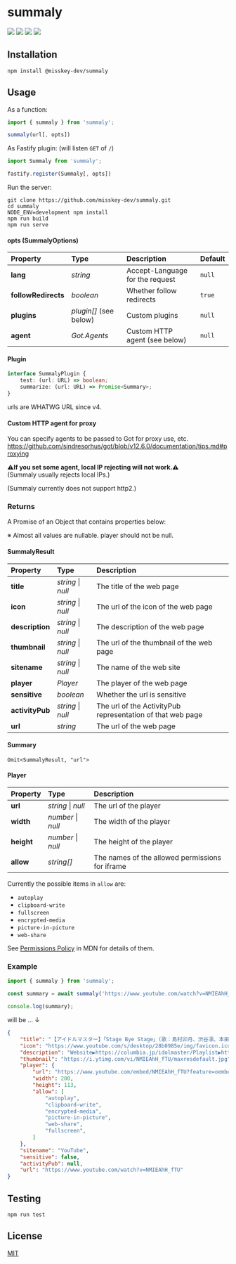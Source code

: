 summaly
================================================================

[![][npm-badge]][npm-link]
[![][mit-badge]][mit]
[![][himawari-badge]][himasaku]
[![][sakurako-badge]][himasaku]

Installation
----------------------------------------------------------------
```
npm install @misskey-dev/summaly
```

Usage
----------------------------------------------------------------
As a function:

```javascript
import { summaly } from 'summaly';

summaly(url[, opts])
```

As Fastify plugin:
(will listen `GET` of `/`)

```javascript
import Summaly from 'summaly';

fastify.register(Summaly[, opts])
```

Run the server:

```
git clone https://github.com/misskey-dev/summaly.git
cd summaly
NODE_ENV=development npm install
npm run build
npm run serve
```

#### opts (SummalyOptions)

| Property            | Type                   | Description                     | Default |
| :------------------ | :--------------------- | :------------------------------ | :------ |
| **lang**            | *string*               | Accept-Language for the request | `null`  |
| **followRedirects** | *boolean*              | Whether follow redirects        | `true`  |
| **plugins**         | *plugin[]* (see below) | Custom plugins                  | `null`  |
| **agent**           | *Got.Agents*           | Custom HTTP agent (see below)   | `null`  |

#### Plugin

``` typescript
interface SummalyPlugin {
	test: (url: URL) => boolean;
	summarize: (url: URL) => Promise<Summary>;
}
```

urls are WHATWG URL since v4.

#### Custom HTTP agent for proxy
You can specify agents to be passed to Got for proxy use, etc.  
https://github.com/sindresorhus/got/blob/v12.6.0/documentation/tips.md#proxying

**⚠️If you set some agent, local IP rejecting will not work.⚠️**  
(Summaly usually rejects local IPs.)

(Summaly currently does not support http2.)

### Returns

A Promise of an Object that contains properties below:

※ Almost all values are nullable. player should not be null.

#### SummalyResult

| Property        | Type               | Description                                 |
| :-------------- | :-------           | :------------------------------------------ |
| **title**       | *string* \| *null* | The title of the web page                   |
| **icon**        | *string* \| *null* | The url of the icon of the web page         |
| **description** | *string* \| *null* | The description of the web page             |
| **thumbnail**   | *string* \| *null* | The url of the thumbnail of the web page    |
| **sitename**    | *string* \| *null* | The name of the web site                    |
| **player**      | *Player*           | The player of the web page                  |
| **sensitive**   | *boolean*          | Whether the url is sensitive                |
| **activityPub** | *string* \| *null* | The url of the ActivityPub representation of that web page |
| **url**         | *string*           | The url of the web page                     |

#### Summary

`Omit<SummalyResult, "url">`

#### Player

| Property        | Type       | Description                                     |
| :-------------- | :--------- | :---------------------------------------------- |
| **url**         | *string* \| *null* | The url of the player                           |
| **width**       | *number* \| *null* | The width of the player                         |
| **height**      | *number* \| *null* | The height of the player                        |
| **allow**       | *string[]* | The names of the allowed permissions for iframe |

Currently the possible items in `allow` are:

* `autoplay`
* `clipboard-write`
* `fullscreen`
* `encrypted-media`
* `picture-in-picture`
* `web-share`

See [Permissions Policy](https://developer.mozilla.org/en-US/docs/Web/HTTP/Permissions_Policy) in MDN for details of them.

### Example

```javascript
import { summaly } from 'summaly';

const summary = await summaly('https://www.youtube.com/watch?v=NMIEAhH_fTU');

console.log(summary);
```

will be ... ↓

```json
{
	"title": "【アイドルマスター】「Stage Bye Stage」(歌：島村卯月、渋谷凛、本田未央)",
	"icon": "https://www.youtube.com/s/desktop/28b0985e/img/favicon.ico",
	"description": "Website▶https://columbia.jp/idolmaster/Playlist▶https://www.youtube.com/playlist?list=PL83A2998CF3BBC86D2018年7月18日発売予定THE IDOLM@STER CINDERELLA GIRLS CG STAR...",
	"thumbnail": "https://i.ytimg.com/vi/NMIEAhH_fTU/maxresdefault.jpg",
	"player": {
		"url": "https://www.youtube.com/embed/NMIEAhH_fTU?feature=oembed",
		"width": 200,
		"height": 113,
		"allow": [
			"autoplay",
			"clipboard-write",
			"encrypted-media",
			"picture-in-picture",
			"web-share",
			"fullscreen",
		]
	},
	"sitename": "YouTube",
	"sensitive": false,
	"activityPub": null,
	"url": "https://www.youtube.com/watch?v=NMIEAhH_fTU"
}
```

Testing
----------------------------------------------------------------
`npm run test`

License
----------------------------------------------------------------
[MIT](LICENSE)

[mit]:            http://opensource.org/licenses/MIT
[mit-badge]:      https://img.shields.io/badge/license-MIT-444444.svg?style=flat-square
[himasaku]:       https://himasaku.net
[himawari-badge]: https://img.shields.io/badge/%E5%8F%A4%E8%B0%B7-%E5%90%91%E6%97%A5%E8%91%B5-1684c5.svg?style=flat-square
[sakurako-badge]: https://img.shields.io/badge/%E5%A4%A7%E5%AE%A4-%E6%AB%BB%E5%AD%90-efb02a.svg?style=flat-square
[npm-link]:       https://www.npmjs.com/package/@misskey-dev/summaly
[npm-badge]:      https://img.shields.io/npm/v/@misskey-dev/summaly.svg?style=flat-square
